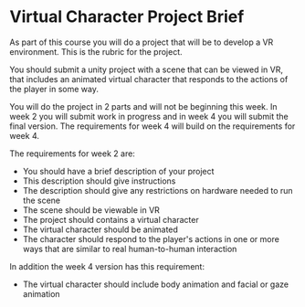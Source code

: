 # Virtual Character Project Brief

As part of this course you will do a project that will be to develop a VR environment. This is the rubric for the project.

You should submit a unity project with a scene that can be viewed in VR, that includes an animated virtual character that responds to the actions of the player in some way. 

You will do the project in 2 parts and will not be beginning this week. In week 2 you will submit work in progress and in week 4 you will submit the final version. The requirements for week 4 will build on the requirements for week 4.

The requirements for week 2 are:

- You should have a brief description of your project
- This description should give instructions
- The description should give any restrictions on hardware needed to run the scene
- The scene should be viewable in VR
- The project should contains a virtual character
- The virtual character should be animated
- The character should respond to the player's actions in one or more ways that are similar to real human-to-human interaction

In addition the week 4 version has this requirement:

- The virtual character should include body animation and facial or gaze animation